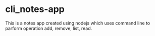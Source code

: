 # cli_notes-app
This is a notes app created using nodejs which uses command line to parform operation add, remove, list, read.
